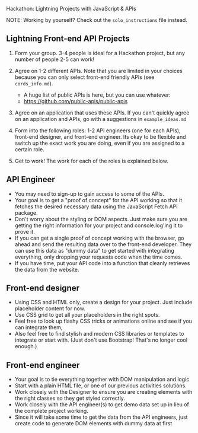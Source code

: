Hackathon: Lightning Projects with JavaScript & APIs

NOTE: Working by yourself? Check out the `solo_instructions` file instead.


Lightning Front-end API Projects
------------------------------------

1. Form your group. 3-4 people is ideal for a Hackathon project, but any number
of people 2-5 can work!

2. Agree on 1-2 different APIs. Note that you are limited in your choices
because you can only select front-end friendly APIs (see `cords_info.md`).
    - A huge list of public APIs is here, but you can use whatever:
    - <https://github.com/public-apis/public-apis>

3. Agree on an application that uses these APIs. If you can't quickly agree on
an application and APIs, go with a suggestions in `example_ideas.md`

4. Form into the following roles: 1-2 API engineers (one for each APIs),
front-end designer, and front-end engineer. Its okay to be flexible and switch
up the exact work you are doing, even if you are assigned to a certain role.

5. Get to work! The work for each of the roles is explained below.



API Engineer
------------------------------------

- You may need to sign-up to gain access to some of the APIs.
- Your goal is to get a "proof of concept" for the API working so that it
  fetches the desired necessary data using the JavaScript Fetch API package.
- Don't worry about the styling or DOM aspects. Just make sure you are getting
  the right information for your project and console.log'ing it to prove it.
- If you can get a single proof of concept working with the browser, go ahead
  and send the resulting data over to the front-end developer.  They can use
  this data as "dummy data" to get started with integrating everything, only
  dropping your requests code when the time comes.
- If you have time, put your API code into a function that cleanly retrieves
  the data from the website.




Front-end designer
------------------------------------

- Using CSS and HTML only, create a design for your project. Just include
  placeholder content for now.
- Use CSS grid to get all your placeholders in the right spots.
- Feel free to look up flashy CSS tricks or animations online and see if you
  can integrate them,
- Also feel free to find stylish and modern CSS libraries or templates to
  integrate or start with. (Just don't use Bootstrap! That's no longer cool
  enough.)



Front-end engineer
------------------------------------

- Your goal is to tie everything together with DOM manipulation and logic
- Start with a plain HTML file, or one of our previous activities solutions.
- Work closely with the Designer to ensure you are creating elements with the
  right classes so they get styled correctly.
- Work closely with the API engineer(s) to get demo data set up in lieu of the
  complete project working.
- Since it will take some time to get the data from the API engineers, just
  create code to generate DOM elements with dummy data at first

